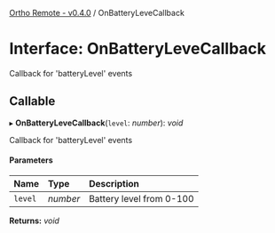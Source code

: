 [Ortho Remote - v0.4.0](../README.md) / OnBatteryLeveCallback

# Interface: OnBatteryLeveCallback

Callback for 'batteryLevel' events

## Callable

▸ **OnBatteryLeveCallback**(`level`: *number*): *void*

Callback for 'batteryLevel' events

#### Parameters

| Name | Type | Description |
| :------ | :------ | :------ |
| `level` | *number* | Battery level from 0-100 |

**Returns:** *void*
